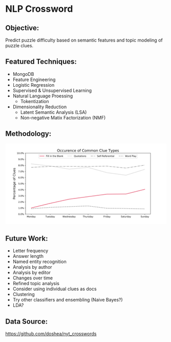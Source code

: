 # NLP Crossword



## Objective:

Predict puzzle difficulty based on semantic features and topic modeling of puzzle clues.

## Featured Techniques:

- MongoDB
- Feature Engineering 
- Logistic Regression
- Supervised & Unsupervised Learning
- Natural Language Proessing
  - Tokentization 
- Dimensionality Reduction
  - Latent Semantic Analysis (LSA)
  - Non-negative Matix Factorization (NMF)

## Methodology:

![clue_types](img/clue_types.svg)

## Future Work:

* Letter frequency
* Answer length
* Named entity recognition
* Analysis by author
* Analysis by editor
* Changes over time
* Refined topic analysis
* Consider using individual clues as docs
* Clustering
* Try other classifiers and ensembling (Naive Bayes?)
* LDA?

## Data Source:

https://github.com/doshea/nyt_crosswords